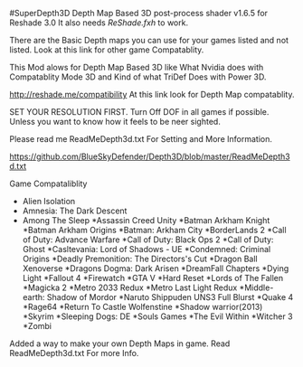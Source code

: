 #SuperDepth3D
Depth Map Based 3D post-process shader v1.6.5 for Reshade 3.0
It also needs *ReShade.fxh* to work.

There are the Basic Depth maps you can use for your games listed and not listed. Look at this link for other game Compatablity.

This Mod alows for Depth Map Based 3D like What Nvidia does with Compatablity Mode 3D and Kind of what TriDef Does with Power 3D. 

http://reshade.me/compatibility
At this link look for Depth Map compatablity.

SET YOUR RESOLUTION FIRST. Turn Off DOF in all games if possible. Unless you want to know how it feels to be neer sighted.

Please read me ReadMeDepth3d.txt For Setting and More Information.

https://github.com/BlueSkyDefender/Depth3D/blob/master/ReadMeDepth3d.txt

Game Compataliblity

* Alien Isolation
* Amnesia: The Dark Descent
* Among The Sleep
*Assassin Creed Unity
*Batman Arkham Knight
*Batman Arkham Origins
*Batman: Arkham City
*BorderLands 2
*Call of Duty: Advance Warfare
*Call of Duty: Black Ops 2
*Call of Duty: Ghost
*Casltevania: Lord of Shadows - UE
*Condemned: Criminal Origins
*Deadly Premonition: The Directors's Cut
*Dragon Ball Xenoverse
*Dragons Dogma: Dark Arisen
*DreamFall Chapters
*Dying Light
*Fallout 4
*Firewatch
*GTA V
*Hard Reset
*Lords of The Fallen
*Magicka 2
*Metro 2033 Redux
*Metro Last Light Redux
*Middle-earth: Shadow of Mordor
*Naruto Shippuden UNS3 Full Blurst
*Quake 4
*Rage64
*Return To Castle Wolfenstine
*Shadow warrior(2013)
*Skyrim
*Sleeping Dogs: DE
*Souls Games
*The Evil Within
*Witcher 3
*Zombi

Added a way to make your own Depth Maps in game. Read ReadMeDepth3d.txt For more Info.
